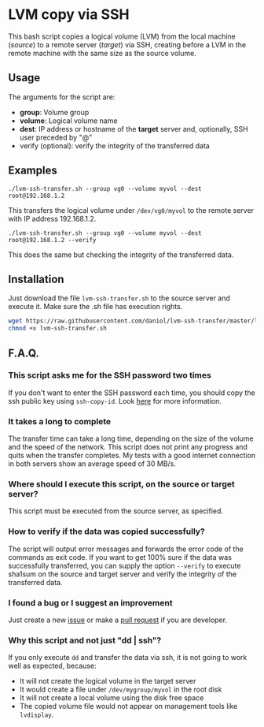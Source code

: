 # LVM copy via SSH
This bash script copies a logical volume (LVM) from the local machine (*source*) to a remote server (*target*) via SSH, creating before a LVM in the remote machine with the same size as the source volume.

## Usage
The arguments for the script are:
* **group**: Volume group
* **volume**: Logical volume name
* **dest**: IP address or hostname of the **target** server and, optionally, SSH user preceded by "@"
* verify (optional): verify the integrity of the transferred data

## Examples

`./lvm-ssh-transfer.sh --group vg0 --volume myvol --dest root@192.168.1.2`

This transfers the logical volume under `/dev/vg0/myvol` to the remote server with IP address 192.168.1.2.

`./lvm-ssh-transfer.sh --group vg0 --volume myvol --dest root@192.168.1.2 --verify`

This does the same but checking the integrity of the transferred data.

## Installation
Just download the file `lvm-ssh-transfer.sh` to the source server and execute it. Make sure the .sh file has execution rights.

```bash
wget https://raw.githubusercontent.com/daniol/lvm-ssh-transfer/master/lvm-ssh-transfer.sh
chmod +x lvm-ssh-transfer.sh
```

## F.A.Q.

### This script asks me for the SSH password two times
If you don't want to enter the SSH password each time, you should copy the ssh public key using `ssh-copy-id`. Look [here](https://www.ssh.com/ssh/copy-id/]) for more information.

### It takes a long to complete
The transfer time can take a long time, depending on the size of the volume and the speed of the network. This script does not print any progress and quits when the transfer completes. My tests with a good internet connection in both servers show an average speed of 30 MB/s.

### Where should I execute this script, on the source or target server?
This script must be executed from the source server, as specified.

### How to verify if the data was copied successfully?
The script will output error messages and forwards the error code of the commands as exit code.
If you want to get 100% sure if the data was successfully transferred, you can supply the option `--verify` to execute sha1sum on the source and target server and verify the integrity of the transferred data.

### I found a bug or I suggest an improvement

Just create a new [issue](https://github.com/daniol/lvm-ssh-transfer/issues/new) or make a [pull request](https://github.com/daniol/lvm-ssh-transfer/pulls) if you are developer.

### Why this script and not just "dd | ssh"?

If you only execute `dd` and transfer the data via ssh, it is not going to work well as expected, because:
* It will not create the logical volume in the target server
* It would create a file under `/dev/mygroup/myvol` in the root disk
* It will not create a local volume using the disk free space
* The copied volume file would not appear on management tools like `lvdisplay`.
